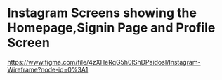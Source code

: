 # Instagram Screens showing the Homepage,Signin Page and Profile Screen

https://www.figma.com/file/4zXHeRqG5h0IShDPaidosI/Instagram-Wireframe?node-id=0%3A1